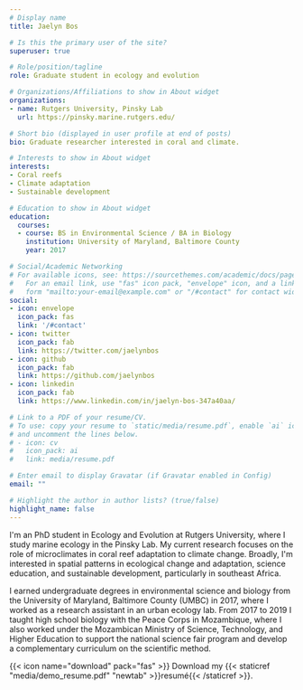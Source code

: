 ```yaml
---
# Display name
title: Jaelyn Bos

# Is this the primary user of the site?
superuser: true

# Role/position/tagline
role: Graduate student in ecology and evolution

# Organizations/Affiliations to show in About widget
organizations:
- name: Rutgers University, Pinsky Lab
  url: https://pinsky.marine.rutgers.edu/

# Short bio (displayed in user profile at end of posts)
bio: Graduate researcher interested in coral and climate. 

# Interests to show in About widget
interests:
- Coral reefs
- Climate adaptation
- Sustainable development

# Education to show in About widget
education:
  courses:
  - course: BS in Environmental Science / BA in Biology
    institution: University of Maryland, Baltimore County
    year: 2017

# Social/Academic Networking
# For available icons, see: https://sourcethemes.com/academic/docs/page-builder/#icons
#   For an email link, use "fas" icon pack, "envelope" icon, and a link in the
#   form "mailto:your-email@example.com" or "/#contact" for contact widget.
social:
- icon: envelope
  icon_pack: fas
  link: '/#contact'
- icon: twitter
  icon_pack: fab
  link: https://twitter.com/jaelynbos
- icon: github
  icon_pack: fab
  link: https://github.com/jaelynbos
- icon: linkedin
  icon_pack: fab
  link: https://www.linkedin.com/in/jaelyn-bos-347a40aa/

# Link to a PDF of your resume/CV.
# To use: copy your resume to `static/media/resume.pdf`, enable `ai` icons in `params.toml`, 
# and uncomment the lines below.
# - icon: cv
#   icon_pack: ai
#   link: media/resume.pdf

# Enter email to display Gravatar (if Gravatar enabled in Config)
email: ""

# Highlight the author in author lists? (true/false)
highlight_name: false
---
```


I'm an PhD student in Ecology and Evolution at Rutgers University, where I study marine ecology in the Pinsky Lab. My current research focuses on the role of microclimates in coral reef adaptation to climate change. Broadly, I'm interested in spatial patterns in ecological change and adaptation, science education, and sustainable development, particularly in southeast Africa. 

I earned undergraduate degrees in environmental science and biology from the University of Maryland, Baltimore County (UMBC) in 2017, where I worked as a research assistant in an urban ecology lab. From 2017 to 2019 I taught high school biology with the Peace Corps in Mozambique, where I also worked under the Mozambican Ministry of Science, Technology, and Higher Education to support the national science fair program and develop a complementary curriculum on the scientific method. 

{{< icon name="download" pack="fas" >}} Download my {{< staticref "media/demo_resume.pdf" "newtab" >}}resumé{{< /staticref >}}.
